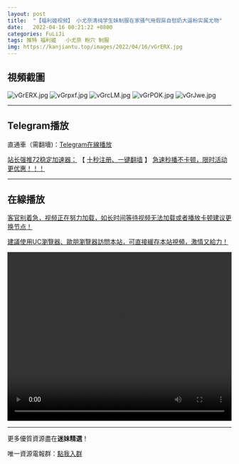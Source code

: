 ```yaml
---
layout: post
title:  "【福利姬视频】 小尤奈清纯学生妹制服在家骚气用假屌自慰奶大逼粉实属尤物"
date:   2022-04-16 00:21:22 +0800
categories: FuLiJi
tags: 推特 福利姬   小尤奈 粉穴 制服
img: https://kanjiantu.top/images/2022/04/16/vGrERX.jpg
---
```



## 視頻截圖

![vGrERX.jpg](https://kanjiantu.top/images/2022/04/16/vGrERX.jpg)
![vGrpxf.jpg](https://kanjiantu.top/images/2022/04/16/vGrpxf.jpg)
![vGrcLM.jpg](https://kanjiantu.top/images/2022/04/16/vGrcLM.jpg)
![vGrPOK.jpg](https://kanjiantu.top/images/2022/04/16/vGrPOK.jpg)
![vGrJwe.jpg](https://kanjiantu.top/images/2022/04/16/vGrJwe.jpg)

* * *
## Telegram播放

直通車（需翻墻)：[Telegram在線播放](https://t.me/mimeijingxuan/741)

<u>站长强推72稳定加速器：</u> 【 [十秒注册、一键翻墙](https://72vpn.xyz/#/register?code=mimei) 】
<u>  急速秒播不卡顿，限时活动更优惠！！！</u>
* * *
## 在線播放
<u>客官别着急，视频正在努力加载，如长时间等待视频无法加载或者播放卡顿建议更换节点！</u>

<u>建議使用UC瀏覽器、歐朋瀏覽器訪問本站，可直接緩存本站視頻，激情又給力！</u>
<center><video src="https://cdn.publer.io/uploads/videos/62518e3cdb27973fa7fa795f/2d2e46a74eca853f788d4c7763626531.mp4" width="100%" height="380px" controls="controls"></video></center>

* * *
更多優質資源盡在**迷妹精選**！

唯一資源電報群：[點我入群](https://t.me/mimeijingxuan)



